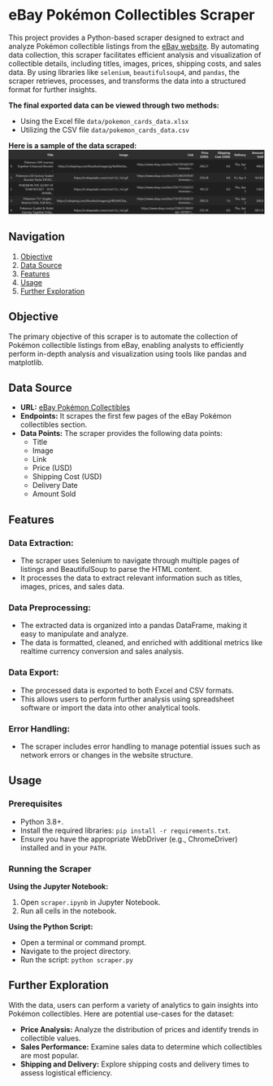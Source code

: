# eBay Pokémon Collectibles Scraper

This project provides a Python-based scraper designed to extract and analyze Pokémon collectible listings from the [eBay website](https://www.ebay.com/b/Sealed-Collectible-Card-Game-Packs/183456/bn_1893736). By automating data collection, this scraper facilitates efficient analysis and visualization of collectible details, including titles, images, prices, shipping costs, and sales data. By using libraries like `selenium`, `beautifulsoup4`, and `pandas`, the scraper retrieves, processes, and transforms the data into a structured format for further insights.

**The final exported data can be viewed through two methods:**
- Using the Excel file `data/pokemon_cards_data.xlsx`
- Utilizing the CSV file `data/pokemon_cards_data.csv`

**Here is a sample of the data scraped:**
![Preview of data scraped](image.png)

## Navigation
1. [Objective](#objective)
2. [Data Source](#data-source)
3. [Features](#features)
4. [Usage](#usage)
5. [Further Exploration](#further-exploration)

## Objective
The primary objective of this scraper is to automate the collection of Pokémon collectible listings from eBay, enabling analysts to efficiently perform in-depth analysis and visualization using tools like pandas and matplotlib.

## Data Source
- **URL:** [eBay Pokémon Collectibles](https://www.ebay.com/b/Pokemon-TCG/2536/bn_7117595258)
- **Endpoints:** It scrapes the first few pages of the eBay Pokémon collectibles section.
- **Data Points:** The scraper provides the following data points:
    - Title
    - Image
    - Link
    - Price (USD)
    - Shipping Cost (USD)
    - Delivery Date
    - Amount Sold

## Features
### Data Extraction:
- The scraper uses Selenium to navigate through multiple pages of listings and BeautifulSoup to parse the HTML content.
- It processes the data to extract relevant information such as titles, images, prices, and sales data.

### Data Preprocessing:
- The extracted data is organized into a pandas DataFrame, making it easy to manipulate and analyze.
- The data is formatted, cleaned, and enriched with additional metrics like realtime currency conversion and sales analysis.

### Data Export:
- The processed data is exported to both Excel and CSV formats.
- This allows users to perform further analysis using spreadsheet software or import the data into other analytical tools.

### Error Handling:
- The scraper includes error handling to manage potential issues such as network errors or changes in the website structure.

## Usage
### Prerequisites
- Python 3.8+.
- Install the required libraries: `pip install -r requirements.txt`.
- Ensure you have the appropriate WebDriver (e.g., ChromeDriver) installed and in your `PATH`.

### Running the Scraper

**Using the Jupyter Notebook:**
1. Open `scraper.ipynb` in Jupyter Notebook.
2. Run all cells in the notebook.

**Using the Python Script:**
- Open a terminal or command prompt.
- Navigate to the project directory.
- Run the script: `python scraper.py`

## Further Exploration
With the data, users can perform a variety of analytics to gain insights into Pokémon collectibles. Here are potential use-cases for the dataset:
- **Price Analysis:** Analyze the distribution of prices and identify trends in collectible values.
- **Sales Performance:** Examine sales data to determine which collectibles are most popular.
- **Shipping and Delivery:** Explore shipping costs and delivery times to assess logistical efficiency.
